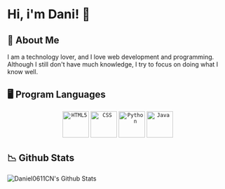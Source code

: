 # Hi, i'm Dani! 👋

## 🌠 About Me
I am a technology lover, and I love web development and programming. 
Although I still don't have much knowledge, I try to focus on doing what I know well.

## 🖥️ Program Languages

<p align="center">
  <code><img title="HTML5" height="60" src="https://github.com/zumrudu-anka/zumrudu-anka/blob/master/images/html5.svg"></code>
  <code><img title="CSS" height="60" src="https://github.com/zumrudu-anka/zumrudu-anka/blob/master/images/css.svg"></code>
  <!--<code><img title="Javascript" height="60" src="https://github.com/zumrudu-anka/zumrudu-anka/blob/master/images/javascript.svg"></code>-->
  <code><img title="Python" height="60" src="https://github.com/zumrudu-anka/zumrudu-anka/blob/master/images/python-original.svg"></code>
  <code><img title="Java" height="60" src="https://github.com/zumrudu-anka/zumrudu-anka/blob/master/images/java-original.svg"></code>
  <!--<code><img title="C" height="60" src="https://github.com/zumrudu-anka/zumrudu-anka/blob/master/images/c.svg"></code>
  <code><img title="C++" height="60" src="https://github.com/zumrudu-anka/zumrudu-anka/blob/master/images/cpp.svg"></code>
  <code><img title="C#" height="60" src="https://github.com/zumrudu-anka/zumrudu-anka/blob/master/images/cSharp.svg"></code>-->
</p>

## 📉 Github Stats
<img align="center" src="https://github-readme-stats.vercel.app/api?username=Daniel0611CN&include_all_commits=true&count_private=true&show_icons=true&line_height=20&title_color=7A7ADB&icon_color=2234AE&text_color=D3D3D3&bg_color=0,000000,130F40" alt="Daniel0611CN's Github Stats">
<!--![](https://github-readme-stats.vercel.app/api/top-langs/?username=Daniel0611CN&theme=onedark&hide_border=false&include_all_commits=false&count_private=false&layout=compact)-->


<!--
**Daniel0611CN/Daniel0611CN** is a ✨ _special_ ✨ repository because its `README.md` (this file) appears on your GitHub profile.

Here are some ideas to get you started:
-->


